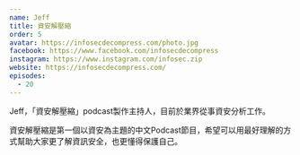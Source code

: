 ```yaml
---
name: Jeff
title: 資安解壓縮
order: 5
avatar: https://infosecdecompress.com/photo.jpg
facebook: https://www.facebook.com/infosecdecompress
instagram: https://www.instagram.com/infosec.zip
website: https://infosecdecompress.com/
episodes:
  - 20
---
```


Jeff，「資安解壓縮」podcast製作主持人，目前於業界從事資安分析工作。

資安解壓縮是第一個以資安為主題的中文Podcast節目，希望可以用最好理解的方式幫助大家更了解資訊安全，也更懂得保護自己。